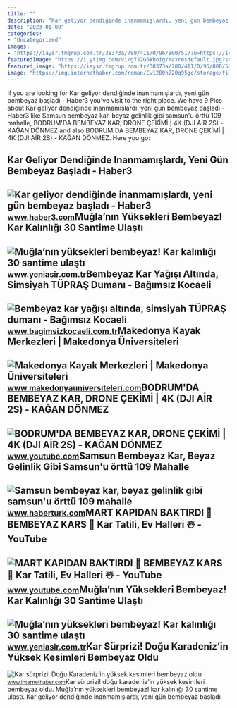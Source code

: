 ```yaml
---
title: ""
description: "Kar geliyor dendiğinde inanmamışlardı, yeni gün bembeyaz başladı"
date: "2023-01-08"
categories:
- "Uncategorized"
images:
- "https://iaysr.tmgrup.com.tr/38373a/780/411/0/96/800/517?u=https://iysr.tmgrup.com.tr/2022/03/04/muglanin-yuksekleri-bembeyaz-kar-kalinligi-30-santime-ulasti-1646394954185.jpeg"
featuredImage: "https://i.ytimg.com/vi/g7J2G6khoig/maxresdefault.jpg?sqp=-oaymwEmCIAKENAF8quKqQMa8AEB-AH-CYAC0AWKAgwIABABGGUgZShlMA8=&amp;rs=AOn4CLBRh8SPmJCCDfiErKejFg-NPhP18w"
featured_image: "https://iaysr.tmgrup.com.tr/38373a/780/411/0/96/800/517?u=https://iysr.tmgrup.com.tr/2022/03/04/muglanin-yuksekleri-bembeyaz-kar-kalinligi-30-santime-ulasti-1646394954185.jpeg"
image: "https://img.internethaber.com/rcman/Cw1280h720q95gc/storage/files/images/2021/09/23/basliksiz-19-0g1Z_cover.jpg"
---
```


If you are looking for Kar geliyor dendiğinde inanmamışlardı, yeni gün bembeyaz başladı - Haber3 you've visit to the right place. We have 9 Pics about Kar geliyor dendiğinde inanmamışlardı, yeni gün bembeyaz başladı - Haber3 like Samsun bembeyaz kar, beyaz gelinlik gibi samsun'u örttü 109 mahalle, BODRUM'DA BEMBEYAZ KAR, DRONE ÇEKİMİ | 4K (DJI AİR 2S) - KAĞAN DÖNMEZ and also BODRUM'DA BEMBEYAZ KAR, DRONE ÇEKİMİ | 4K (DJI AİR 2S) - KAĞAN DÖNMEZ. Here you go:

Kar Geliyor Dendiğinde Inanmamışlardı, Yeni Gün Bembeyaz Başladı - Haber3
-------------------------------------------------------------------------

 ![Kar geliyor dendiğinde inanmamışlardı, yeni gün bembeyaz başladı - Haber3](https://i.haber3.com/2/1280/720/storage/files/images/2022/11/17/1951230-Yp7U_cover.jpg) <small>www.haber3.com</small>Muğla’nın Yüksekleri Bembeyaz! Kar Kalınlığı 30 Santime Ulaştı
--------------------------------------------------------------

 ![Muğla’nın yüksekleri bembeyaz! Kar kalınlığı 30 santime ulaştı](https://iaysr.tmgrup.com.tr/455dae/0/0/0/0/800/601?u=https://iysr.tmgrup.com.tr/2022/03/04/muglanin-yuksekleri-bembeyaz-kar-kalinligi-30-santime-ulasti-1646394971184.jpeg&mw=780) <small>www.yeniasir.com.tr</small>Bembeyaz Kar Yağışı Altında, Simsiyah TÜPRAŞ Dumanı - Bağımsız Kocaeli
----------------------------------------------------------------------

 ![Bembeyaz kar yağışı altında, simsiyah TÜPRAŞ dumanı - Bağımsız Kocaeli](https://www.bagimsizkocaeli.com.tr/wp-content/uploads/2022/03/Bembeyaz-kar-yagisi-altinda-simsiyah-TUPRAS-dumani-1.jpg) <small>www.bagimsizkocaeli.com.tr</small>Makedonya Kayak Merkezleri | Makedonya Üniversiteleri
-----------------------------------------------------

 ![Makedonya Kayak Merkezleri | Makedonya Üniversiteleri](http://makedonyauniversiteleri.com/makedonya-kayak-merkezleri_clip_image007.jpg) <small>www.makedonyauniversiteleri.com</small>BODRUM'DA BEMBEYAZ KAR, DRONE ÇEKİMİ | 4K (DJI AİR 2S) - KAĞAN DÖNMEZ
---------------------------------------------------------------------

 ![BODRUM'DA BEMBEYAZ KAR, DRONE ÇEKİMİ | 4K (DJI AİR 2S) - KAĞAN DÖNMEZ](https://i.ytimg.com/vi/g7J2G6khoig/maxresdefault.jpg?sqp=-oaymwEmCIAKENAF8quKqQMa8AEB-AH-CYAC0AWKAgwIABABGGUgZShlMA8=&rs=AOn4CLBRh8SPmJCCDfiErKejFg-NPhP18w) <small>www.youtube.com</small>Samsun Bembeyaz Kar, Beyaz Gelinlik Gibi Samsun'u örttü 109 Mahalle
-------------------------------------------------------------------

 ![Samsun bembeyaz kar, beyaz gelinlik gibi samsun'u örttü 109 mahalle](https://im.haberturk.com/yerel_haber/2022/03/18/ver1647588420/95630968_620x410.jpg) <small>www.haberturk.com</small>MART KAPIDAN BAKTIRDI 🥶 BEMBEYAZ KARS 🤍 Kar Tatili, Ev Halleri ☃️ - YouTube
---------------------------------------------------------------------------

 ![MART KAPIDAN BAKTIRDI 🥶 BEMBEYAZ KARS 🤍 Kar Tatili, Ev Halleri ☃️ - YouTube](https://i.ytimg.com/vi/uytSIM6NzN8/maxresdefault.jpg) <small>www.youtube.com</small>Muğla’nın Yüksekleri Bembeyaz! Kar Kalınlığı 30 Santime Ulaştı
--------------------------------------------------------------

 ![Muğla’nın yüksekleri bembeyaz! Kar kalınlığı 30 santime ulaştı](https://iaysr.tmgrup.com.tr/38373a/780/411/0/96/800/517?u=https://iysr.tmgrup.com.tr/2022/03/04/muglanin-yuksekleri-bembeyaz-kar-kalinligi-30-santime-ulasti-1646394954185.jpeg) <small>www.yeniasir.com.tr</small>Kar Sürprizi! Doğu Karadeniz’in Yüksek Kesimleri Bembeyaz Oldu
--------------------------------------------------------------

 ![Kar sürprizi! Doğu Karadeniz’in yüksek kesimleri bembeyaz oldu](https://img.internethaber.com/rcman/Cw1280h720q95gc/storage/files/images/2021/09/23/basliksiz-19-0g1Z_cover.jpg) <small>www.internethaber.com</small>Kar sürprizi! doğu karadeniz’in yüksek kesimleri bembeyaz oldu. Muğla’nın yüksekleri bembeyaz! kar kalınlığı 30 santime ulaştı. Kar geliyor dendiğinde inanmamışlardı, yeni gün bembeyaz başladı
